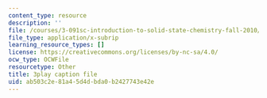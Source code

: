 ```yaml
---
content_type: resource
description: ''
file: /courses/3-091sc-introduction-to-solid-state-chemistry-fall-2010/ab503c2e81a45d4dbda0b2427743e42e_qKh4mOlEZpE.vtt
file_type: application/x-subrip
learning_resource_types: []
license: https://creativecommons.org/licenses/by-nc-sa/4.0/
ocw_type: OCWFile
resourcetype: Other
title: 3play caption file
uid: ab503c2e-81a4-5d4d-bda0-b2427743e42e
---
```

